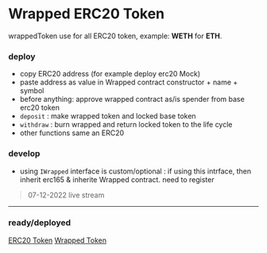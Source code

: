 # Wrapped ERC20 Token
wrappedToken use for all ERC20 token, example: **WETH** for **ETH**.

### deploy
- copy ERC20 address (for example deploy erc20 Mock)
- paste address as value in Wrapped contract constructor + name + symbol
- before anything: approve wrapped contract as/is spender from base erc20 token
- `deposit` : make wrapped token and locked base token
- `withdraw` : burn wrapped and return locked token to the life cycle
- other functions same an ERC20

### develop
- using `IWrapped` interface is custom/optional : if using this intrface, then inherit erc165 & inherite Wrapped contract. need to register

> 07-12-2022 live stream

---

### ready/deployed
[ERC20 Token](https://testnet.bscscan.com/address/0x22ac23beba298a839657949d1279f886b7a4df50#code) 
[Wrapped Token](https://testnet.bscscan.com/address/0x33a1ef3987181e09d3e498ba1c1d53f380b46426#code) 

